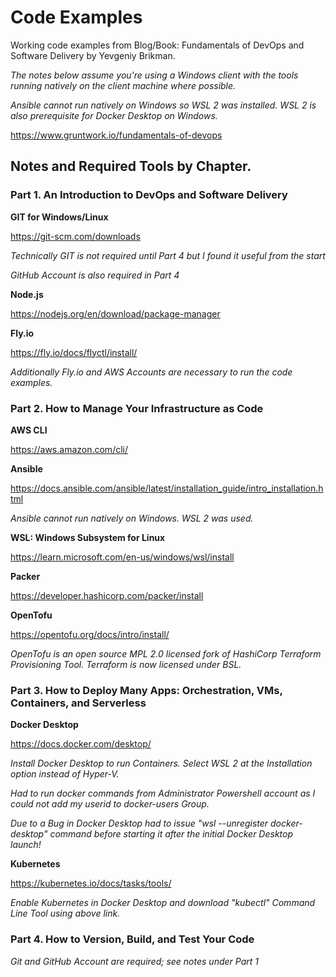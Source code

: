# Code Examples

Working code examples from Blog/Book: Fundamentals of DevOps and Software Delivery by Yevgeniy Brikman.

*The notes below assume you're using a Windows client with the tools running natively on the client machine where possible.* 

*Ansible cannot run natively on Windows so WSL 2 was installed. WSL 2 is also prerequisite for Docker Desktop on Windows.*

https://www.gruntwork.io/fundamentals-of-devops

## Notes and Required Tools by Chapter.

### Part 1. An Introduction to DevOps and Software Delivery

**GIT for Windows/Linux**

https://git-scm.com/downloads

*Technically GIT is not required until Part 4 but I found it useful from the start*

*GitHub Account is also required in Part 4*

**Node.js**

https://nodejs.org/en/download/package-manager

**Fly.io**

https://fly.io/docs/flyctl/install/

*Additionally Fly.io and AWS Accounts are necessary to run the code examples.*

### Part 2. How to Manage Your Infrastructure as Code

**AWS CLI**

https://aws.amazon.com/cli/

**Ansible**

https://docs.ansible.com/ansible/latest/installation_guide/intro_installation.html

*Ansible cannot run natively on Windows. WSL 2 was used.*

**WSL: Windows Subsystem for Linux**

https://learn.microsoft.com/en-us/windows/wsl/install

**Packer**

https://developer.hashicorp.com/packer/install

**OpenTofu**

https://opentofu.org/docs/intro/install/

*OpenTofu is an open source MPL 2.0 licensed fork of HashiCorp Terraform Provisioning Tool. Terraform is now licensed under BSL.* 

### Part 3. How to Deploy Many Apps: Orchestration, VMs, Containers, and Serverless

**Docker Desktop**

https://docs.docker.com/desktop/

*Install Docker Desktop to run Containers. Select WSL 2 at the Installation option instead of Hyper-V.*

*Had to run docker commands from Administrator Powershell account as I could not add my userid to docker-users Group.*

*Due to a Bug in Docker Desktop had to issue "wsl --unregister docker-desktop" command before starting it after the initial Docker Desktop launch!*

**Kubernetes**

https://kubernetes.io/docs/tasks/tools/

*Enable Kubernetes in Docker Desktop and download "kubectl" Command Line Tool using above link.*

### Part 4. How to Version, Build, and Test Your Code

*Git and GitHub Account are required; see notes under Part 1*